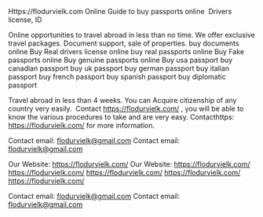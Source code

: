 Https://flodurvielk.com Online Guide to buy passports online  Drivers license, ID

Online opportunities to travel abroad in less than no time.
We offer exclusive travel packages. Document support, sale of properties.
buy documents online
Buy Real drivers license online
buy real passports online
Buy Fake passports online
Buy genuine passports online
Buy usa passport
buy canadian passport
buy uk passport
buy german passport
buy italian passport
buy french passport
buy spanish passport
buy diplomatic passport

Travel abroad in less than 4 weeks.
You can Acquire citizenship of any country very easily.
 Contact https://flodurvielk.com/ , you will be able to know the various procedures to take and are very easy.
Contacthttps: https://flodurvielk.com/ for more information.

Contact email: flodurvielk@gmail.com 
Contact email: flodurvielk@gmail.com 


Our Website: https://flodurvielk.com/
Our Website: https://flodurvielk.com/
https://flodurvielk.com/
https://flodurvielk.com/
https://flodurvielk.com/
https://flodurvielk.com/

Contact email: flodurvielk@gmail.com 
Contact email: flodurvielk@gmail.com 
